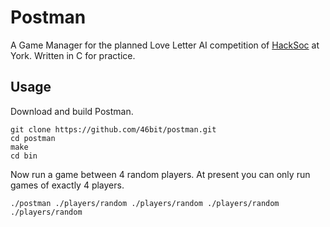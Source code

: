 # Postman
A Game Manager for the planned Love Letter AI competition of [HackSoc](http://hacksoc.org) at York. Written in C for practice.

## Usage
Download and build Postman.

```
git clone https://github.com/46bit/postman.git
cd postman
make
cd bin
```

Now run a game between 4 random players. At present you can only run games of exactly 4 players.

```
./postman ./players/random ./players/random ./players/random ./players/random
```

